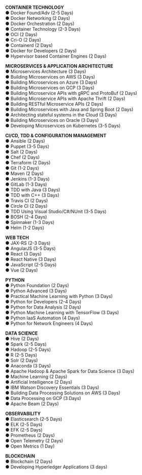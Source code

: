 **CONTAINER TECHNOLOGY** <br>
● Docker Found/Adv (2-5 Days) <br>
● Docker Networking (2 Days) <br>
● Docker Orchestration (2 Days) <br>
● Container Technology (2-3 Days) <br>
● OCI (2 Days) <br>
● Cri-O (2 Days) <br>
● Containerd (2 Days) <br>
● Docker for Developers (2 Days) <br>
●	Hypervisor based Container Engines (2 Days) <br>

**MICROSERVICES & APPLICATION ARCHITECTURE** <br>
● Microservices Architecture (3 Days) <br>
● Building Microservices on AWS (3 Days) <br>
● Building Microservices on Azure (3 Days) <br>
● Building Microservices on GCP (3 Days) <br>
● Building Microservice APIs with gRPC and ProtoBuf (2 Days) <br>
● Building Microservice APIs with Apache Thrift (2 Days) <br>
● Building RESTful Microservice APIs (2 Days) <br>
● Building Microservices with Java and Spring Boot (2 Days) <br>
● Architecting stateful systems in the Cloud (3 Days) <br>
● Building Microservices on Oracle (3 Days) <br>
● Developing Microservices on Kubernetes (3-5 Days) <br>

**CI/CD, TDD & CONFIGURATION MANAGEMENT** <br>
● Ansible (2 Days) <br>
● Puppet (3-5 Days) <br>
● Salt (2 Days) <br>
● Chef (2 Days) <br>
● Terraform (2 Days) <br>
● Git (1-2 Days) <br>
● Maven (2 Days) <br>
● Jenkins (1-3 Days) <br>
● GitLab (1-3 Days) <br>
● TDD with Java (3 Days) <br>
● TDD with C++ (3 Days) <br>
● Travis CI (2 Days) <br>
● Circle CI (2 Days) <br>
● TDD Using Visual Studio/C#/NUnit (3-5 Days) <br>
● BOSH (2-4 Days) <br>
● Spinnaker (1-3 Days) <br>
● Helm (1-2 Days) <br>

**WEB TECH** <br>
● JAX-RS (2-3 Days) <br>
● AngularJS (3-5 Days) <br>
● React (3 Days) <br>
● React Native (3 Days) <br>
● JavaScript (2-5 Days) <br>
● Vue (2 Days) <br>

**PYTHON** <br>
● Python Foundation (2 Days) <br>
● Python Advanced (3 Days) <br>
● Practical Machine Learning with Python (3 Days) <br>
● Python for Developers (2-4 Days) <br>
● Python for Data Analysis (2 Days) <br>
● Python Machine Learning with TensorFlow (3 Days) <br>
● Python IaaS Automation (4 Days) <br>
● Python for Network Engineers (4 Days) <br>

**DATA SCIENCE** <br>
● Hive (2 Days) <br>
● Spark (2-5 Days) <br>
● Hadoop (2-5 Days) <br>
● R (2-5 Days) <br>
● Solr (2 Days) <br>
● Anaconda (3 Days) <br>
● Apache Hadoop & Apache Spark for Data Science (3 Days) <br>
● Machine Learning (2 Days) <br>
● Artificial Intelligence (2 Days) <br>
● IBM Watson Discovery Essentials (3 Days) <br>
● Building Data Processing Solutions on AWS (3 Days) <br>
● Data Processing on GCP (3 Days) <br>
● Apache Beam (2 Days) <br>

**OBSERVABILITY** <br>
● Elasticsearch (2-5 Days) <br>
● ELK (2-5 Days) <br>
● EFK (2-5 Days) <br>
● Prometheus (2 Days) <br>
● Open Telemetry (2 Days) <br>
● Open Metrics (1 Day) <br>

**BLOCKCHAIN** <br>
● Blockchain (2 Days) <br>
● Developing Hyperledger Applications (3 days) <br>

